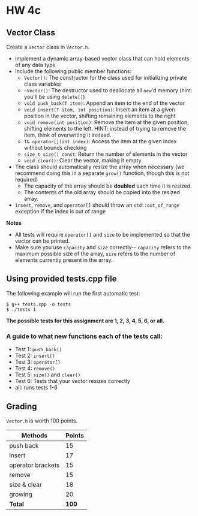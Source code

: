 # HW 4c

## Vector Class

Create a `Vector` class in `Vector.h`.

- Implement a dynamic array-based vector class that can hold elements of any data type
- Include the following public member functions:
  - `Vector()`: The constructor for the class used for initializing private class variables
  - `~Vector()`: The destructor used to deallocate all `new`'d memory (hint: you'll be using `delete[]`)
  - `void push_back(T item)`: Append an item to the end of the vector
  - `void insert(T item, int position)`: Insert an item at a given position in the vector, shifting remaining elements to the right
  - `void remove(int position)`: Remove the item at the given position, shifting elements to the left. HINT: instead of trying to remove the item, think of overwriting it instead.
  - `T& operator[](int index)`: Access the item at the given index without bounds checking
  - `size_t size() const`: Return the number of elements in the vector
  - `void clear()`: Clear the vector, making it empty
- The class should automatically resize the array when necessary (we recommend doing this in a separate `grow()` function, though this is not required)
  - The capacity of the array should be **doubled** each time it is resized.
  - The contents of the old array should be copied into the resized array.
- `insert`, `remove`, and `operator[]` should throw an `std::out_of_range` exception if the index is out of range

**Notes**

* All tests will require `operator[]` and `size` to be implemented so that the vector can be printed.
* Make sure you use `capacity` and `size` correctly-- `capacity` refers to the maximum possible size of the array, `size` refers to the number of elements currently present in the array.


## Using provided tests.cpp file

The following example will run the first automatic test:
```
$ g++ tests.cpp -o tests
$ ./tests 1
```
**The possible tests for this assignment are 1, 2, 3, 4, 5, 6, or all.**

### A guide to what new functions each of the tests call:
* Test 1: `push_back()`
* Test 2: `insert()`
* Test 3: `operator[]`
* Test 4: `remove()`
* Test 5: `size()` and `clear()`
* Test 6: Tests that your vector resizes correctly
* all: runs tests 1-6

## Grading

`Vector.h` is worth 100 points.

| Methods           | Points   |
|-------------------|----------|
| push back         | 15       |
| insert            | 17       |
| operator brackets | 15       |
| remove            | 15       |
| size & clear      | 18       |
| growing           | 20       |
| **Total**         | **100**  |
